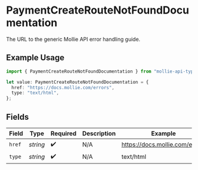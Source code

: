 # PaymentCreateRouteNotFoundDocumentation

The URL to the generic Mollie API error handling guide.

## Example Usage

```typescript
import { PaymentCreateRouteNotFoundDocumentation } from "mollie-api-typescript/models/operations";

let value: PaymentCreateRouteNotFoundDocumentation = {
  href: "https://docs.mollie.com/errors",
  type: "text/html",
};
```

## Fields

| Field                          | Type                           | Required                       | Description                    | Example                        |
| ------------------------------ | ------------------------------ | ------------------------------ | ------------------------------ | ------------------------------ |
| `href`                         | *string*                       | :heavy_check_mark:             | N/A                            | https://docs.mollie.com/errors |
| `type`                         | *string*                       | :heavy_check_mark:             | N/A                            | text/html                      |